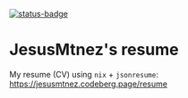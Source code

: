 [![status-badge](https://ci.codeberg.org/api/badges/12998/status.svg)](https://ci.codeberg.org/repos/12998)

# JesusMtnez's resume

My resume (CV) using `nix` + `jsonresume`: https://jesusmtnez.codeberg.page/resume
